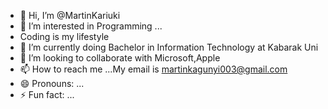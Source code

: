 - 👋 Hi, I’m @MartinKariuki
- 👀 I’m interested in Programming ...
- Coding is my lifestyle 
- 🌱 I’m currently doing Bachelor in Information Technology at Kabarak Uni
- 💞️ I’m looking to collaborate with Microsoft,Apple
- 📫 How to reach me ...My email is martinkagunyi003@gmail.com
- 😄 Pronouns: ...
- ⚡ Fun fact: ...

<!---
Newqlia/Newqlia is a ✨ special ✨ repository because its `README.md` (this file) appears on your GitHub profile.
You can click the Preview link to take a look at your changes.
--->
